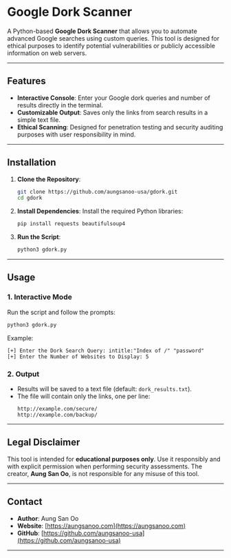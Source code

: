 
# Google Dork Scanner

A Python-based **Google Dork Scanner** that allows you to automate advanced Google searches using custom queries. This tool is designed for ethical purposes to identify potential vulnerabilities or publicly accessible information on web servers.

---

## Features

- **Interactive Console**: Enter your Google dork queries and number of results directly in the terminal.
- **Customizable Output**: Saves only the links from search results in a simple text file.
- **Ethical Scanning**: Designed for penetration testing and security auditing purposes with user responsibility in mind.

---

## Installation

1. **Clone the Repository**:
   ```bash
   git clone https://github.com/aungsanoo-usa/gdork.git
   cd gdork
   ```

2. **Install Dependencies**:
   Install the required Python libraries:
   ```bash
   pip install requests beautifulsoup4
   ```

3. **Run the Script**:
   ```bash
   python3 gdork.py
   ```

---

## Usage

### 1. Interactive Mode
Run the script and follow the prompts:
```bash
python3 gdork.py
```

Example:
```plaintext
[+] Enter the Dork Search Query: intitle:"Index of /" "password"
[+] Enter the Number of Websites to Display: 5
```

### 2. Output
- Results will be saved to a text file (default: `dork_results.txt`).
- The file will contain only the links, one per line:
  ```plaintext
  http://example.com/secure/
  http://example.com/backup/
  ```

---

## Legal Disclaimer

This tool is intended for **educational purposes only**. Use it responsibly and with explicit permission when performing security assessments. The creator, **Aung San Oo**, is not responsible for any misuse of this tool.

---

## Contact

- **Author**: Aung San Oo
- **Website**: [https://aungsanoo.com](https://aungsanoo.com)
- **GitHub**: [https://github.com/aungsanoo-usa](https://github.com/aungsanoo-usa)

---

